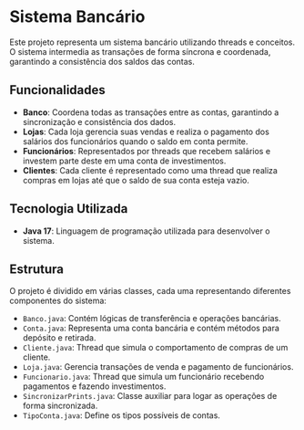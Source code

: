 # Sistema Bancário

Este projeto representa um sistema bancário utilizando threads e conceitos. O sistema intermedia as transações de forma síncrona e coordenada, garantindo a consistência dos saldos das contas.

## Funcionalidades

- **Banco**: Coordena todas as transações entre as contas, garantindo a sincronização e consistência dos dados.
- **Lojas**: Cada loja gerencia suas vendas e realiza o pagamento dos salários dos funcionários quando o saldo em conta permite.
- **Funcionários**: Representados por threads que recebem salários e investem parte deste em uma conta de investimentos.
- **Clientes**: Cada cliente é representado como uma thread que realiza compras em lojas até que o saldo de sua conta esteja vazio.

## Tecnologia Utilizada

- **Java 17**: Linguagem de programação utilizada para desenvolver o sistema.

## Estrutura

O projeto é dividido em várias classes, cada uma representando diferentes componentes do sistema:
- `Banco.java`: Contém lógicas de transferência e operações bancárias.
- `Conta.java`: Representa uma conta bancária e contém métodos para depósito e retirada.
- `Cliente.java`: Thread que simula o comportamento de compras de um cliente.
- `Loja.java`: Gerencia transações de venda e pagamento de funcionários.
- `Funcionario.java`: Thread que simula um funcionário recebendo pagamentos e fazendo investimentos.
- `SincronizarPrints.java`: Classe auxiliar para logar as operações de forma sincronizada.
- `TipoConta.java`: Define os tipos possíveis de contas.

